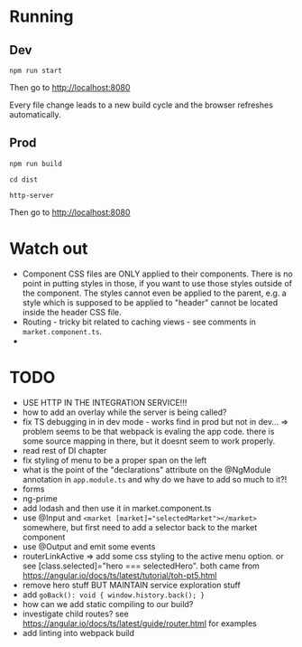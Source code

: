 # Running

## Dev

    npm run start

Then go to [http://localhost:8080](http://localhost:8080)

Every file change leads to a new build cycle and the browser refreshes automatically.

## Prod

    npm run build

    cd dist

    http-server

Then go to [http://localhost:8080](http://localhost:8080)

# Watch out

- Component CSS files are ONLY applied to their components. There is no point in putting styles in those, if you want to use those styles outside of the component. The styles cannot even be applied to the parent, e.g. a style which is supposed to be applied to "header" cannot be located inside the header CSS file.
- Routing - tricky bit related to caching views - see comments in `market.component.ts`.
-

# TODO

- USE HTTP IN THE INTEGRATION SERVICE!!!
- how to add an overlay while the server is being called?
- fix TS debugging in in dev mode - works find in prod but not in dev... => problem seems to be that webpack is evaling the app code. there is some source mapping in there, but it doesnt seem to work properly.
- read rest of DI chapter
- fix styling of menu to be a proper span on the left
- what is the point of the "declarations" attribute on the @NgModule annotation in `app.module.ts` and why do we have to add so much to it?!
- forms
- ng-prime
- add lodash and then use it in market.component.ts
- use @Input and `<market [market]="selectedMarket"></market>` somewhere, but first need to add a selector back to the market component
- use @Output and emit some events
- routerLinkActive => add some css styling to the active menu option. or see [class.selected]="hero === selectedHero". both came from https://angular.io/docs/ts/latest/tutorial/toh-pt5.html
- remove hero stuff BUT MAINTAIN service exploration stuff
- add `goBack(): void { window.history.back(); }`
- how can we add static compiling to our build?
- investigate child routes? see https://angular.io/docs/ts/latest/guide/router.html for examples
- add linting into webpack build
